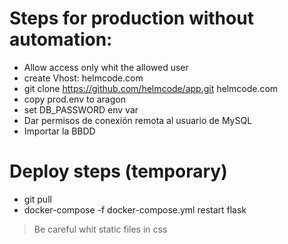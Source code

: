 # Steps for production without automation:
- Allow access only whit the allowed user
- create Vhost: helmcode.com
- git clone https://github.com/helmcode/app.git helmcode.com
- copy prod.env to aragon
- set DB_PASSWORD env var
- Dar permisos de conexión remota al usuario de MySQL
- Importar la BBDD


# Deploy steps (temporary)
- git pull
- docker-compose -f docker-compose.yml restart flask

> Be careful whit static files in css
